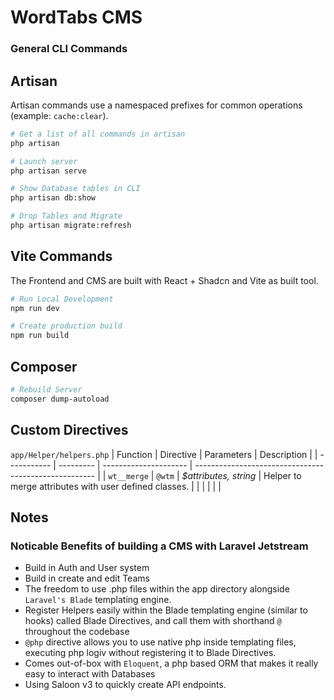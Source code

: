 # WordTabs CMS

### General CLI Commands

## Artisan

Artisan commands use a namespaced prefixes for common operations
(example: `cache:clear`).

```sh
# Get a list of all commands in artisan
php artisan
```

```sh
# Launch server
php artisan serve
```

```sh
# Show Database tables in CLI
php artisan db:show
```

```sh
# Drop Tables and Migrate
php artisan migrate:refresh
```

## Vite Commands

The Frontend and CMS are built with React + Shadcn and Vite as built tool.

```sh
# Run Local Development
npm run dev
```

```sh
# Create production build
npm run build
```

## Composer

```sh
# Rebuild Server
composer dump-autoload
```

## Custom Directives

`app/Helper/helpers.php`
| Function | Directive | Parameters | Description |
| ----------- | --------- | --------------------- | ----------------------------------------------------- |
| `wt__merge` | `@wtm` | _$attributes, string_ | Helper to merge attributes with user defined classes. |
| | | | |

## Notes

### Noticable Benefits of building a CMS with Laravel Jetstream

-   Build in Auth and User system
-   Build in create and edit Teams
-   The freedom to use .php files within the app directory alongside `Laravel's Blade` templating engine.
-   Register Helpers easily within the Blade templating engine (similar to hooks) called Blade Directives, and call them with shorthand `@` throughout the codebase
-   `@php` directive allows you to use native php inside templating files, executing php logiv without registering it to Blade Directives.
-   Comes out-of-box with `Eloquent`, a php based ORM that makes it really easy to interact with Databases
-   Using Saloon v3 to quickly create API endpoints.
